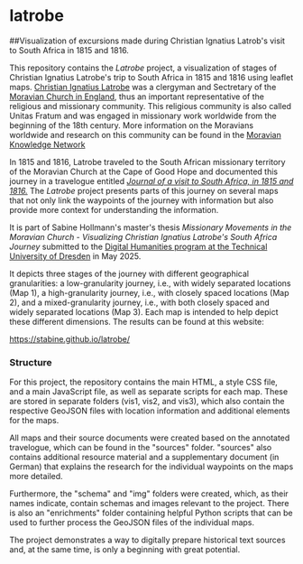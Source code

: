 # latrobe

##Visualization of excursions made during Christian Ignatius Latrob's visit to South Africa in 1815 and 1816.

This repository contains the *Latrobe* project, a visualization of stages of Christian Ignatius Latrobe's trip to South Africa in 1815 and 1816 using leaflet maps.
[Christian Ignatius Latrobe](https://www.wikidata.org/wiki/Q2965351) was a clergyman and Sectretary of the [Moravian Church in England](https://en.wikipedia.org/wiki/Moravian_Church_of_the_British_Province), thus an important representative of the religious and missionary community. This religious community is also called Unitas Fratum and was engaged in missionary work worldwide from the beginning of the 18th century. More information on the Moravians worldwide and research on this community can be found in the [Moravian Knowledge Network](https://www.moravianknowledgenetwork.org/)

In 1815 and 1816, Latrobe traveled to the South African missionary territory of the Moravian Church at the Cape of Good Hope and documented this journey in a travelogue entitled [*Journal of a visit to South Africa, in 1815 and 1816.*](https://archive.org/details/journalofvisitto00latr/mode/2up)
The *Latrobe* project presents parts of this journey on several maps that not only link the waypoints of the journey with information but also provide more context for understanding the information.

It is part of Sabine Hollmann's master's thesis *Missionary Movements in the Moravian Church - Visualizing Christian Ignatius Latrobe's South Africa Journey* submitted to the [Digital Humanities program at the Technical University of Dresden](https://tu-dresden.de/gsw/studium/studienbuero/dhgsw?set_language=en) in May 2025.

It depicts three stages of the journey with different geographical granularities: a low-granularity journey, i.e., with widely separated locations (Map 1), a high-granularity journey, i.e., with closely spaced locations (Map 2), and a mixed-granularity journey, i.e., with both closely spaced and widely separated locations (Map 3). Each map is intended to help depict these different dimensions. The results can be found at this website:


https://stabine.github.io/latrobe/

### Structure

For this project, the repository contains the main HTML, a style CSS file, and a main JavaScript file, as well as separate scripts for each map. These are stored in separate folders (vis1, vis2, and vis3), which also contain the respective GeoJSON files with location information and additional elements for the maps.

All maps and their source documents were created based on the annotated travelogue, which can be found in the "sources" folder. "sources" also contains additional resource material and a supplementary document (in German) that explains the research for the individual waypoints on the maps more detailed.

Furthermore, the "schema" and "img" folders were created, which, as their names indicate, contain schemas and images relevant to the project. There is also an "enrichments" folder containing helpful Python scripts that can be used to further process the GeoJSON files of the individual maps.

The project demonstrates a way to digitally prepare historical text sources and, at the same time, is only a beginning with great potential.


